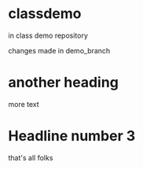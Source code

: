 # classdemo
in class demo repository

changes made in demo_branch

# another heading 

more text

# Headline number 3

that's all folks
